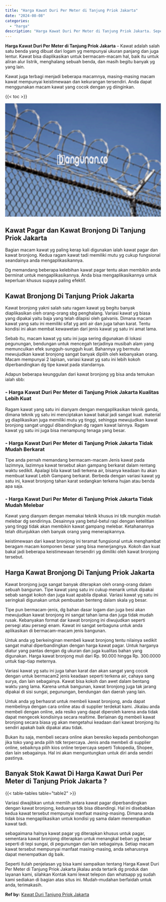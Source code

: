 ```yaml
---
title: "Harga Kawat Duri Per Meter di Tanjung Priok Jakarta"
date: "2024-08-08"
categories: 
  - "harga"
description: "Harga Kawat Duri Per Meter di Tanjung Priok Jakarta. Seperti itulah penjelasan yg bisa kami sampaikan tentang Harga Kawat Duri Per Meter di Tanjung Priok Jak..."
---
```


**Harga Kawat Duri Per Meter di Tanjung Priok Jakarta** – Kawat adalah salah satu benda yang dibuat dari logam yg mempunyai ukuran panjang dan juga lentur. Kawat bisa diaplikasikan untuk bermacam-macam hal, baik itu untuk aliran alur listrik, menghalang sebuah benda, dan masih begitu banyak yg yang lain.

Kawat juga terbagi menjadi beberapa macamnya, masing-masing macam kawat mempunyai keistimewaan dan kekurangan tersendiri. Anda dapat menggunakan macam kawat yang cocok dengan yg diinginkan.

{{< toc >}}

![Harga Kawat Duri Per Meter di Tanjung Priok Jakarta](/images/jual-kawat-murah31.png)

## Kawat Pagar dan Kawat Bronjong Di Tanjung Priok Jakarta

Bagian macam kawat yg paling kerap kali digunakan ialah kawat pagar dan kawat bronjong. Kedua ragam kawat tadi memiliki mutu yg cukup fungsional seandainya anda mengaplikasikannya.

Dg memandang beberapa kelebihan kawat pagar tentu akan membikin anda berminat untuk mengaplikasikannya. Anda bisa mengaplikasikannya untuk keperluan khusus supaya paling efektif.

## Kawat Bronjong Di Tanjung Priok Jakarta

Kawat bronjong yakni salah satu ragam kawat yg begitu banyak diaplikasikan oleh orang-orang sbg penghalang. Variasi kawat yg biasa yang dipakai yaitu baja yang telah dilapisi oleh galvanis. Dimana macam kawat yang satu ini memiliki sifat yg anti air dan juga tahan karat. Tentu kondisi ini akan membat kewawetan dari jenis kawat yg satu ini amat lama.

Sebab itu, macam kawat yg satu ini juga sering digunakan di lokasi pegunungan, bendungan untuk mencegah terjadinya musibah alam yang memunculkan efek sungguh-sungguh kuat. Bahannya yg bermutu mewujudkan kawat bronjong sangat banyak dipilih oleh kebanyakan orang. Macam mempunyai 2 lapisan, variasi kawat yg satu ini lebih kokoh diperbandingkan dg tipe kawat pada standarnya.

Adapun beberapa keunggulan dari kawat bronjong yg bisa anda temukan ialah sbb:

### \- Harga Kawat Duri Per Meter di Tanjung Priok Jakarta Kualitas Lebih Kuat

Ragam kawat yang satu ini dianyam dengan mengaplikasikan teknik ganda, dimana teknik yg satu ini menciptakan kawat bakal jadi sangat kuat. material yg diaplikasikan juga memiliki mutu yg tinggi, sehingga mewujudkan kawat bronjong sangat unggul dibandingkan dg ragam kawat lainnya. Ragam kawat yg satu ini juga bisa menampung tenaga yang besar.

### \- Harga Kawat Duri Per Meter di Tanjung Priok Jakarta Tidak Mudah Berkarat

Tipe anda pernah memandang bermacam-macam Jenis kawat pada lazimnya, lazimnya kawat tersebut akan gampang berkarat dalam rentang waktu sedikit. Apalagi bila kawat tadi terkena air, bisanya keadaan itu akan membuat kawat Lebih Gampang berkarat. Berbeda dengan variasi kawat yg satu ini, kawat bronjong tahan karat sedangkan terkena hujan atau benda apa saja.

### \- Harga Kawat Duri Per Meter di Tanjung Priok Jakarta Tidak Mudah Melebar

Kawat yang dianyam dengan memakai teknik khusus ini tdk mungkin mudah melebar dg sendirinya. Desainnya yang betul-betul rapi dengan ketelitian yang tinggi tidak akan membikin kawat gampang melebar. Ketahanannya telah ditunjukkan oleh banyak orang yang menerapkannya.

keistimewaan dari kawat bronjong ini teramat fungsional untuk menghambat beragam macam komponen besar yang bisa menerjangnya. Kokoh dan kuat bakal jadi beberapa keistimewaan tersendiri yg dimiliki oleh kawat bronjong tersebut.

## Harga Kawat Bronjong Di Tanjung Priok Jakarta

Kawat bronjong juga sangat banyak diterapkan oleh orang-orang dalam sebuah bangunan. Tipe kawat yang satu ini cukup menarik untuk dipakai sebab sangat kokoh dan juga kuat apabila dipakai. Variasi kawat yg satu ini seringkali digunakan untuk pembuatan benteng dalam skala yg besar.

Tipe pun bermacam-jenis, dg bahan dasar logam dan juga besi akan mewujudkan kawat bronjong ini sangat tahan lama dan juga tidak mudah rusak. Kebanyakan format dar kawat bronjong ini diwujudkan seperti persegi atau persegi enam. Kawat ini sangat serbaguna untuk anda aplikasikan di bermacam-macam jenis bangunan.

Untuk anda yg berkeinginan membeli kawat bronjong tentu nilainya sedikit sangat mahal diperbandingkan dengan harga kawat pagar. Untuk harganya diatur yang pantas dengan dg ukuran dan juga kualitas bahan yang digunakan. Harga kawat bronjong muli dari Rp. 90.000 hingga Rp. 300.0000 untuk tiap-tiap meternya.

Variasi kawat yg satu ini juga tahan karat dan akan sangat yang cocok dengan untuk bermacam2 jenis keadaan seperti terkena air, cahaya sang surya, dan lain sebagainya. Kawat bisa kokoh dan awet dalam bentang waktu yang lama. Karena untuk bangunan, kawat bronjong juga tak jarang dipakai di sisi sungai, pegunungan, bendungan dan daerah yang lain.

Untuk anda yg berhasrat untuk membeli kawat bronjong, anda dapat membelinya dengan cara online atau di supplier terdekat kami. Jikalau anda membeli dengan online, ada resiko yang dapat diperoleh karena anda tidak dapat mengecek kondisinya secara realtime. Berlainan dg membeli kawat bronjong secara biasa yg akan mengetahui keadaan dari kawat bronjong itu sendiri apakah baik dipakai atau tidak.

Bukan itu saja, membeli secara online akan beresiko kepada pembohongan jika toko yang anda pilih tdk terpercaya. Jenis anda membeli di supplier online, sebaiknya pilih kios online terpercaya seperti Tokopedia, Shopee, dan lain sebagainya. Hal ini akan menguntungkan untuk diri anda sendiri pastinya.

## Banyak Stok Kawat Di Harga Kawat Duri Per Meter di Tanjung Priok Jakarta ?

{{< table-tables table="table2" >}}

Variasi diwajibkan untuk memlih antara kawat pagar diperbandingkan dengan kawat bronjong, keduanya tdk bisa dibandingi. Hal ini disebabkan kedua kawat tersebut mempunyai manfaat masing-masing. Dimana anda tidak bisa mengaplikasikan untuk kondisi yg sama dalam menempatkan kawat tadi.

sebagaimana halnya kawat pagar yg diterapkan khusus untuk pagar, sementara kawat bronjong diterapkan untuk menangkal beban yg besar seperti di tepi sungai, di pegunungan dan lain sebagainya. Setiap macam kawat tersebut mempunyai manfaat masing-masing, anda seharusnya dapat menempatkan dg baik.

Seperti itulah penjelasan yg bisa kami sampaikan tentang Harga Kawat Duri Per Meter di Tanjung Priok Jakarta jikalau anda tertarik dg produk dan layanan kami, silahkan Kontak kami lewat telepon dan whatsapp yg sudah kami sediakan di bagian atas situs ini. Mudah-mudahan berfaidah untuk anda, terimakasih.

**Ref by:** [Kawat Duri Tanjung Priok Jakarta](https://id.wikipedia.org/wiki/Kawat)
